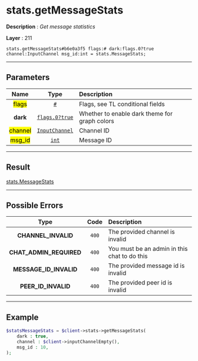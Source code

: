# stats.getMessageStats

**Description** : *Get message statistics*

**Layer** : 211

```tl
stats.getMessageStats#b6e0a3f5 flags:# dark:flags.0?true channel:InputChannel msg_id:int = stats.MessageStats;
```

---

## Parameters

| Name | Type | Description |
| :---: | :---: | :--- |
| <mark>flags</mark> | [`#`](type/#) | Flags, see TL conditional fields |
| **dark** | [`flags.0?true`](type/true) | Whether to enable dark theme for graph colors |
| <mark>channel</mark> | [`InputChannel`](type/InputChannel) | Channel ID |
| <mark>msg_id</mark> | [`int`](type/int) | Message ID |

---

## Result

[stats.MessageStats](type/stats.MessageStats)

---

## Possible Errors

| Type | Code | Description |
| :---: | :---: | :--- |
| **CHANNEL_INVALID** | `400` | The provided channel is invalid |
| **CHAT_ADMIN_REQUIRED** | `400` | You must be an admin in this chat to do this |
| **MESSAGE_ID_INVALID** | `400` | The provided message id is invalid |
| **PEER_ID_INVALID** | `400` | The provided peer id is invalid |

---

## Example

```php
$statsMessageStats = $client->stats->getMessageStats(
	dark : true,
	channel : $client->inputChannelEmpty(),
	msg_id : 10,
);
```